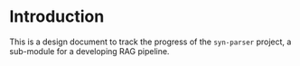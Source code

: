 # Introduction

This is a design document to track the progress of the `syn-parser` project, a
sub-module for a developing RAG pipeline.
